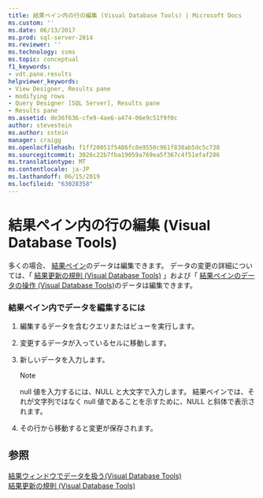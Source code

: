 ```yaml
---
title: 結果ペイン内の行の編集 (Visual Database Tools) | Microsoft Docs
ms.custom: ''
ms.date: 06/13/2017
ms.prod: sql-server-2014
ms.reviewer: ''
ms.technology: ssms
ms.topic: conceptual
f1_keywords:
- vdt.pane.results
helpviewer_keywords:
- View Designer, Results pane
- modifying rows
- Query Designer [SQL Server], Results pane
- Results pane
ms.assetid: de36f636-cfe9-4ae6-a474-06e9c51f9f0c
author: stevestein
ms.author: sstein
manager: craigg
ms.openlocfilehash: f1ff20051f5486fc8e9550c961f838ab5dc5c738
ms.sourcegitcommit: 3026c22b7fba19059a769ea5f367c4f51efaf286
ms.translationtype: MT
ms.contentlocale: ja-JP
ms.lasthandoff: 06/15/2019
ms.locfileid: "63028358"
---
```

# <a name="edit-rows-in-the-results-pane-visual-database-tools"></a>結果ペイン内の行の編集 (Visual Database Tools)
  多くの場合、 [結果ペイン](visual-database-tools.md)のデータは編集できます。 データの変更の詳細については、「 [結果更新の規則 (Visual Database Tools)](rules-for-updating-results-visual-database-tools.md) 」および「 [結果ペインのデータの操作 (Visual Database Tools)](work-with-data-in-the-results-pane-visual-database-tools.md)のデータは編集できます。  
  
### <a name="to-edit-data-in-the-results-pane"></a>結果ペイン内でデータを編集するには  
  
1.  編集するデータを含むクエリまたはビューを実行します。  
  
2.  変更するデータが入っているセルに移動します。  
  
3.  新しいデータを入力します。  
  
    > [!NOTE]  
    >  null 値を入力するには、NULL と大文字で入力します。 結果ペインでは、それが文字列ではなく null 値であることを示すために、NULL と斜体で表示されます。  
  
4.  その行から移動すると変更が保存されます。  
  
## <a name="see-also"></a>参照  
 [結果ウィンドウでデータを扱う&#40;Visual Database Tools&#41;](work-with-data-in-the-results-pane-visual-database-tools.md)   
 [結果更新の規則 (Visual Database Tools)](rules-for-updating-results-visual-database-tools.md)  
  
  
